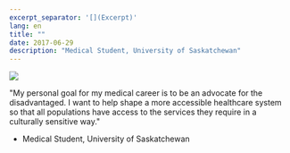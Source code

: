 ```yaml
---
excerpt_separator: '[](Excerpt)'
lang: en
title: ""
date: 2017-06-29
description: "Medical Student, University of Saskatchewan"
---
```


![](images/humans-of-medicine/10th-post.jpeg)

"My personal goal for my medical career is to be an advocate for the disadvantaged. I want to help shape a more accessible healthcare system so that all populations have access to the services they require in a culturally sensitive way." 

- Medical Student, University of Saskatchewan 